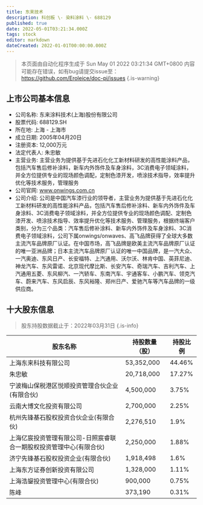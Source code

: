 ```yaml
---
title: 东来技术
description: 科创板 \- 染料涂料 \- 688129
published: true
date: 2022-05-01T03:21:34.000Z
tags: stock
editor: markdown
dateCreated: 2022-01-01T00:00:00.000Z
---
```


> 本页面由自动化程序生成于 Sun May 01 2022 03:21:34 GMT+0800
> 内容可能存在错误，如有bug请提交issue至：https://github.com/Eroleice/doc-pi/issues
{.is-warning}

## 上市公司基本信息
- 公司名称: 东来涂料技术(上海)股份有限公司
- 股票代码: 688129.SH
- 所在地: 上海 - 上海市
- 成立日期: 2005年04月20日
- 注册资本: 12,000万元
- 法定代表人: 朱忠敏
- 主营业务: 主营业务为提供基于先进石化化工新材料研发的高性能涂料产品，包括汽车售后修补涂料，新车内外饰件及车身涂料，3C消费电子领域涂料，并全方位提供专业的现场颜色调配，定制色漆开发，喷涂技术指导，效率提升优化等技术服务，管理服务
- 公司官网: www.onwings.com.cn
- 公司介绍: 公司是中国汽车漆行业的领导者，主营业务为提供基于先进石化化工新材料研发的高性能涂料产品，包括汽车售后修补涂料、新车内外饰件及车身涂料、3C消费电子领域涂料，并全方位提供专业的现场颜色调配、定制色漆开发、喷涂技术指导、效率提升优化等技术服务、管理服务，根据终端客户类别，分为三个品类：汽车售后修补涂料、新车内外饰件及车身涂料、3C消费电子领域涂料，公司下属onwings/onwaves、高飞品牌获得了全球大多数主流汽车品牌原厂认证。在中国市场，高飞品牌是欧美主流汽车品牌原厂认证的唯一亚洲品牌；日本主流汽车品牌原厂认证的唯一中国品牌，是一汽大众、一汽奥迪、东风日产、长安福特、上汽通用、沃尔沃、林肯中国、英菲尼迪、神龙汽车、东风雷诺、北京现代摩比斯、长安汽车、奇瑞汽车、吉利汽车、上汽通用五菱、东风柳汽、一汽轿车、东南汽车、宇通客车、小鹏汽车、领克汽车、蔚来汽车、东风启辰、东风裕隆、郑州日产、爱驰汽车等汽车品牌的一级供应商。


## 十大股东信息
> 股东持股数据截止于：2022年03月31日
{.is-info}

| 股东名称 | 持股数量（股） | 持股比例 |
| --- | --- | --- |
| 上海东来科技有限公司 | 53,352,000 | 44.46% |
| 朱忠敏 | 20,718,000 | 17.27% |
| 宁波梅山保税港区悦顺投资管理合伙企业(有限合伙) | 4,500,000 | 3.75% |
| 云南大博文化投资有限公司 | 2,700,000 | 2.25% |
| 杭州先锋基石股权投资合伙企业(有限合伙) | 2,276,510 | 1.9% |
| 上海亿宸投资管理有限公司-日照宸睿联合一期股权投资管理中心(有限合伙) | 2,250,000 | 1.88% |
| 济宁先锋基石股权投资企业(有限合伙) | 1,918,498 | 1.6% |
| 上海东方证券创新投资有限公司 | 1,328,000 | 1.11% |
| 上海浩鋆投资管理中心(有限合伙) | 900,000 | 0.75% |
| 陈峰 | 373,190 | 0.31% |




